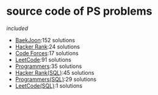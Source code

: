 # source code of PS problems  
_included_  
* [BaekJoon](https://www.acmicpc.net/):152 solutions  
* [Hacker Rank](https://www.hackerrank.com/):24 solutions  
* [Code Forces](https://codeforces.com/):17 solutions  
* [LeetCode](https://leetcode.com/):91 solutions  
* [Programmers](https://programmers.co.kr/):35 solutions  
* [Hacker Rank(SQL)](https://www.hackerrank.com/domains/sql):45 solutions  
* [Programmers(SQL)](https://programmers.co.kr/learn/challenges?tab=sql_practice_kit):29 solutions  
* [LeetCode(SQL)](https://leetcode.com/problemset/database/):1 solutions  